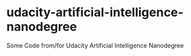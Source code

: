# udacity-artificial-intelligence-nanodegree
Some Code from/for Udacity Artificial Intelligence Nanodegree
